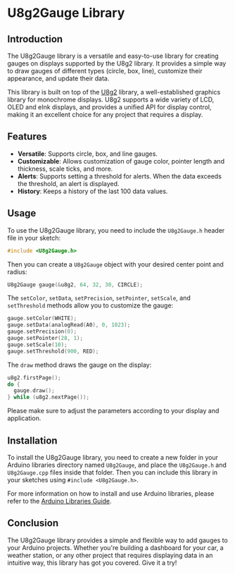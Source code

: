 # U8g2Gauge Library

## Introduction

The U8g2Gauge library is a versatile and easy-to-use library for creating gauges on displays supported by the U8g2 library. It provides a simple way to draw gauges of different types (circle, box, line), customize their appearance, and update their data.

This library is built on top of the [U8g2](https://github.com/olikraus/u8g2) library, a well-established graphics library for monochrome displays. U8g2 supports a wide variety of LCD, OLED and eInk displays, and provides a unified API for display control, making it an excellent choice for any project that requires a display.

## Features

- **Versatile**: Supports circle, box, and line gauges.
- **Customizable**: Allows customization of gauge color, pointer length and thickness, scale ticks, and more.
- **Alerts**: Supports setting a threshold for alerts. When the data exceeds the threshold, an alert is displayed.
- **History**: Keeps a history of the last 100 data values.

## Usage

To use the U8g2Gauge library, you need to include the `U8g2Gauge.h` header file in your sketch:

```cpp
#include <U8g2Gauge.h>
```

Then you can create a `U8g2Gauge` object with your desired center point and radius:

```cpp
U8g2Gauge gauge(&u8g2, 64, 32, 30, CIRCLE);
```

The `setColor`, `setData`, `setPrecision`, `setPointer`, `setScale`, and `setThreshold` methods allow you to customize the gauge:

```cpp
gauge.setColor(WHITE);
gauge.setData(analogRead(A0), 0, 1023);
gauge.setPrecision(0);
gauge.setPointer(28, 1);
gauge.setScale(10);
gauge.setThreshold(900, RED);
```

The `draw` method draws the gauge on the display:

```cpp
u8g2.firstPage();
do {
  gauge.draw();
} while (u8g2.nextPage());
```

Please make sure to adjust the parameters according to your display and application.

## Installation

To install the U8g2Gauge library, you need to create a new folder in your Arduino libraries directory named `U8g2Gauge`, and place the `U8g2Gauge.h` and `U8g2Gauge.cpp` files inside that folder. Then you can include this library in your sketches using `#include <U8g2Gauge.h>`.

For more information on how to install and use Arduino libraries, please refer to the [Arduino Libraries Guide](https://www.arduino.cc/en/guide/libraries).

## Conclusion

The U8g2Gauge library provides a simple and flexible way to add gauges to your Arduino projects. Whether you're building a dashboard for your car, a weather station, or any other project that requires displaying data in an intuitive way, this library has got you covered. Give it a try!
